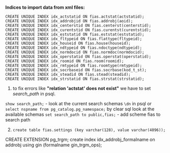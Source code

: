 ﻿**Indices to import data from xml files:**

```
CREATE UNIQUE INDEX idx_actstatid ON fias.actstat(actstatid);
CREATE UNIQUE INDEX idx_addrobjid ON fias.addrobj(aoid);
CREATE UNIQUE INDEX idx_centerstid ON fias.centerst(centerstid);
CREATE UNIQUE INDEX idx_curentstid ON fias.curentst(curentstid);
CREATE UNIQUE INDEX idx_eststatid ON fias.eststat(eststatid);
CREATE UNIQUE INDEX idx_fltypeid ON fias.flattype(fltypeid);
CREATE UNIQUE INDEX idx_houseid ON fias.house(houseid);
CREATE UNIQUE INDEX idx_ndtypeid ON fias.ndoctype(ndtypeid);
CREATE UNIQUE INDEX idx_normdocid ON fias.normdoc(normdocid);
CREATE UNIQUE INDEX idx_operstatid ON fias.operstat(operstatid);
CREATE UNIQUE INDEX idx_roomid ON fias.room(roomid);
CREATE UNIQUE INDEX idx_rmtypeid ON fias.roomtype(rmtypeid);
CREATE UNIQUE INDEX idx_socrbaseid ON fias.socrbase(kod_t_st);
CREATE UNIQUE INDEX idx_steadid ON fias.stead(steadid);
CREATE UNIQUE INDEX idx_strstatid ON fias.strstat(strstatid);
```


1. to fix errors like **"relation 'actstat' does not exist"** we have to set *search_path* in psql.

``show search_path;`` - look at the current search schemas
``\dn`` in psql or ``select nspname from pg_catalog.pg_namespace;`` by clear sql look at the available schemas
``set search_path to public,fias;`` - add scheme fias to search path

2. ``create table fias.settings (key varchar(128), value varchar(4096));``

CREATE EXTENSION pg_trgm;
create index idx_addrobj_formalname on addrobj using gin (formalname gin_trgm_ops);
